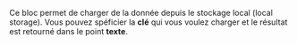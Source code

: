 Ce bloc permet de charger de la donnée depuis le stockage local (local storage). Vous pouvez spéficier la **clé** qui vous voulez charger et le résultat est retourné dans le point **texte**.